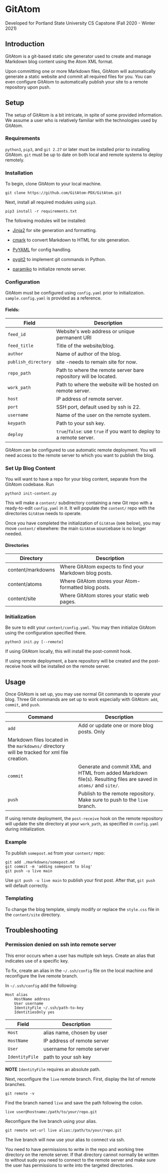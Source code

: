 # GitAtom
Developed for Portland State University CS Capstone (Fall 2020 - Winter 2021)
 
## Introduction

GitAtom is a git-based static site generator used to create
and manage Markdown blog content using the Atom XML format.

Upon committing one or more Markdown files, GitAtom will
automatically generate a static website and commit all
required files for you. You can even configure GitAtom to
automatically publish your site to a remote repository upon
push.
 
## Setup 

The setup of GitAtom is a bit intricate, in spite of some
provided information. We assume a user who is relatively
familiar with the technologies used by GitAtom.

### Requirements 

`python3`, `pip3`, and `git 2.27` or later must be installed
prior to installing GitAtom.  `git` must be up to date on
both local and remote systems to deploy remotely.

### Installation 

To begin, clone GitAtom to your local machine.

``` 
git clone https://github.com/GitAtom-PDX/GitAtom.git
```

Next, install all required modules using `pip3`.

```
pip3 install -r requirements.txt
```

The following modules will be installed:

* [Jinja2](https://pypi.org/project/Jinja2/) for site
  generation and formatting.

* [cmark](https://pypi.org/project/cmarkgfm/) to convert
  Markdown to HTML for site generation.

* [PyYAML](https://pypi.org/project/PyYAML/) for config
  handling.

* [pygit2](https://pypi.org/project/pygit2/) to implement git commands in Python.

* [paramiko](https://pypi.org/project/paramiko/) to
  initialize remote server.

### Configuration 

GitAtom must be configured using `config.yaml` prior to
initialization. `sample.config.yaml` is provided as a
reference.

#### Fields:  
| Field | Description|
| --- | --- |
| `feed_id` |Website's web address or unique permanent URI|  
| `feed_title` | Title of the website/blog.|  
| `author` | Name of author of the blog.|   
| `publish_directory` | site -needs to remain site for now.|  
| `repo_path` | Path to where the remote server bare repository will be located. |  
| `work_path` | Path to where the website will be hosted on remote server.|  
| `host` | IP address of remote server. |  
| `port` | SSH port, default used by ssh is 22. |  
| `username` | Name of the user on the remote system. |  
| `keypath` | Path to your ssh key. |  
| `deploy` | `true`/`false`: use `true` if you want to deploy to a remote server.| 

GitAtom can be configured to use automatic remote
deployment. You will need access to the
remote server to which you want to publish the blog.

### Set Up Blog Content

You will want to have a repo for your blog content, separate
from the GitAtom codebase. Run

```
python3 init-content.py
```

This will make a `content/` subdirectory containing a new
Git repo with a ready-to-edit `config.yaml` in it. It will
populate the `content/` repo with the directories `GitAtom`
needs to operate.

Once you have completed the initialization of `GitAtom` (see
below), you may move `content/` elsewhere: the main
`GitAtom` sourcebase is no longer needed.

#### Directories
| Directory | Description|
| --- | --- |
| content/markdowns | Where GitAtom expects to find your Markdown blog posts. |
| content/atoms | Where GitAtom stores your Atom-formatted blog posts. |  
| content/site | Where GitAtom stores your static web pages. |   

### Initialization

Be sure to edit your `content/config.yaml`.  You may then
initialize GitAtom using the configuration specified there.

```
python3 init.py [--remote]
```

If using GitAtom locally, this will install the post-commit
hook.

If using remote deployment, a bare repository will be created and the 
post-receive hook will be installed on the remote server.


## Usage

Once GitAtom is set up, you may use normal Git commands to
operate your blog. Three Git commands are set up to work
especially with GitAtom: `add`, `commit`, and `push`.

| Command | Description|
| --- | --- |
| `add` | Add or update one or more blog posts. Only
| Markdown files located in the `markdowns/` directory will be tracked for xml file creation. |  
| `commit` | Generate and commit XML and HTML from added  Markdown file(s). Resulting files are saved in `atoms/` and `site/`. |  
| `push` | Publish to the remote repository. Make sure to push to the `live` branch. |

If using remote deployment, the `post-receive` hook on the
remote repository will update the site directory at your
`work_path`, as specified in `config.yaml` during
initialization.

### Example
To publish `somepost.md` from your `content/` repo:

```
git add ./markdowns/somepost.md
git commit -m 'adding somepost to blog'
git push -u live main
```

Use `git push -u live main` to publish your first
post. After that, `git push` will default correctly.

### Templating 

To change the blog template, simply modify or replace the
`style.css` file in the `content/site` directory.

## Troubleshooting

### Permission denied on ssh into remote server

This error occurs when a user has multiple ssh keys. Create
an alias that indicates use of a specific key.

To fix, create an alias in the `~/.ssh/config` file on the
local machine and reconfigure the live remote branch.

In `~/.ssh/config` add the following:

```
Host alias
    HostName address
    User username
    IdentityFile ~/.ssh/path-to-key
    IdentitiesOnly yes
```

| Field | Description|
| --- | --- |
| `Host` | alias name, chosen by user |  
| `HostName` | IP address of remote server |  
| `User` | username for remote server |   
| `IdentityFile` | path to your ssh key |

**NOTE** `IdentityFile` requires an absolute path.

Next, reconfigure the `live` remote branch. First, display
the list of remote branches.

```
git remote -v
```

Find the branch named `live` and save the path following the colon.

```
live user@hostname:/path/to/your/repo.git
```

Reconfigure the live branch using your alias. 

```
git remote set-url live alias:/path/to/your/repo.git
```

The live branch will now use your alias to connect via ssh.

You need to have permissions to write in the repo and
working tree directory on the remote server. If that
directory cannot normally be written to without sudo you
need to connect to the remote server and make sure the user
has permissions to write into the targeted directories.
